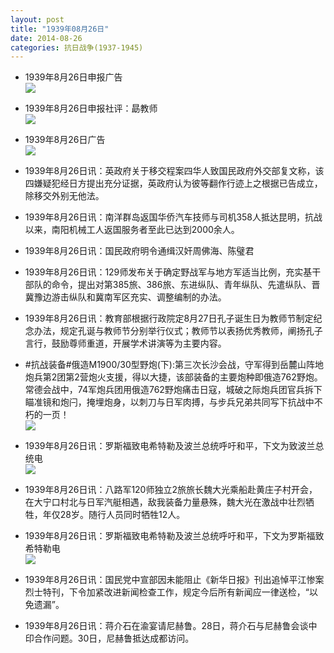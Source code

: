 ```yaml
---
layout: post
title: "1939年08月26日"
date: 2014-08-26
categories: 抗日战争(1937-1945)
---
```


<meta name="referrer" content="no-referrer" />

- 1939年8月26日申报广告 <br/><img src="https://ww3.sinaimg.cn/large/aca367d8jw1ejqehimgw8j206b0h7gn5.jpg" />

- 1939年8月26日申报社评：勗教师 <br/><img src="https://ww2.sinaimg.cn/large/aca367d8jw1ejqcr9s0zmj20pg0y31e4.jpg" />

- 1939年8月26日广告 <br/><img src="https://ww1.sinaimg.cn/large/aca367d8jw1ejqb0mil62j204z0kgjt1.jpg" />

- 1939年8月26日讯：英政府关于移交程案四华人致国民政府外交部复文称，该四嫌疑犯经日方提出充分证据，英政府认为彼等翻作行迹上之根据已告成立，除移交外别无他法。 

- 1939年8月26日讯：南洋群岛返国华侨汽车技师与司机358人抵达昆明，抗战以来，南阳机械工人返国服务者至此已达到2000余人。 

- 1939年8月26日讯：国民政府明令通缉汉奸周佛海、陈璧君 

- 1939年8月26日讯：129师发布关于确定野战军与地方军适当比例，充实基干部队的命令，提出对第385旅、386旅、东进纵队、青年纵队、先遣纵队、晋冀豫边游击纵队和冀南军区充实、调整编制的办法。 

- 1939年8月26日讯：教育部根据行政院定8月27日孔子诞生日为教师节制定纪念办法，规定孔诞与教师节分别举行仪式；教师节以表扬优秀教师，阐扬孔子言行，鼓励尊师重道，开展学术讲演等为主要内容。 

- #抗战装备#俄造M1900/30型野炮(下):第三次长沙会战，守军得到岳麓山阵地炮兵第2团第2营炮火支援，得以大捷，该部装备的主要炮种即俄造762野炮。常德会战中，74军炮兵团用俄造762野炮痛击日寇，城破之际炮兵团官兵拆下瞄准镜和炮闩，掩埋炮身，以刺刀与日军肉搏，与步兵兄弟共同写下抗战中不朽的一页！ <br/><img src="https://ww4.sinaimg.cn/large/aca367d8jw1ejpt3c7c7hj21jk0v9ngg.jpg" />

- 1939年8月26日讯：罗斯福致电希特勒及波兰总统呼吁和平，下文为致波兰总统电 <br/><img src="https://ww2.sinaimg.cn/large/aca367d8jw1ejpry0lhusj20960kh42h.jpg" />

- 1939年8月26日讯：八路军120师独立2旅旅长魏大光乘船赴黄庄子村开会，在大宁口村北与日军汽艇相遇，敌我装备力量悬殊，魏大光在激战中壮烈牺牲，年仅28岁。随行人员同时牺牲12人。 

- 1939年8月26日讯：罗斯福致电希特勒及波兰总统呼吁和平，下文为罗斯福致希特勒电 <br/><img src="https://ww1.sinaimg.cn/large/aca367d8jw1ejpq6sloznj207f0z9wlp.jpg" />

- 1939年8月26日讯：国民党中宣部因未能阻止《新华日报》刊出追悼平江惨案烈士特刊，下令加紧改进新闻检查工作，规定今后所有新闻应一律送检，“以免遗漏”。 

- 1939年8月26日讯：蒋介石在渝宴请尼赫鲁。28日，蒋介石与尼赫鲁会谈中印合作问题。30日，尼赫鲁抵达成都访问。 

